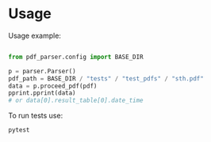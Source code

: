 # Usage

Usage example:
```python

from pdf_parser.config import BASE_DIR

p = parser.Parser()
pdf_path = BASE_DIR / "tests" / "test_pdfs" / "sth.pdf"
data = p.proceed_pdf(pdf)
pprint.pprint(data)
# or data[0].result_table[0].date_time
```


To run tests use:
```
pytest
```

